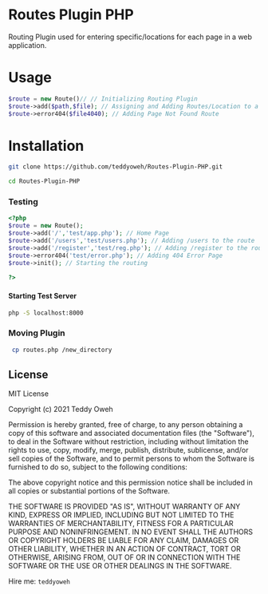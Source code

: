 # Routes Plugin PHP
Routing Plugin used for entering specific/locations for each page in a web application.

# Usage
```PHP
$route = new Route()// // Initializing Routing Plugin
$route->add($path,$file); // Assigning and Adding Routes/Location to a file for the Web Application;
$route->error404($file4040); // Adding Page Not Found Route
```

# Installation
```sh
git clone https://github.com/teddyoweh/Routes-Plugin-PHP.git
```
```sh
cd Routes-Plugin-PHP
```
### Testing
```PHP
<?php
$route = new Route();
$route->add('/','test/app.php'); // Home Page
$route->add('/users','test/users.php'); // Adding /users to the route
$route->add('/register','test/reg.php'); // Adding /register to the route
$route->error404('test/error.php'); // Adding 404 Error Page
$route->init(); // Starting the routing
 
?>
```
#### Starting Test Server
```sh
php -S localhost:8000
```
### Moving Plugin
```sh
 cp routes.php /new_directory
```
License
----

MIT License

Copyright (c) 2021 Teddy Oweh

Permission is hereby granted, free of charge, to any person obtaining a copy
of this software and associated documentation files (the "Software"), to deal
in the Software without restriction, including without limitation the rights
to use, copy, modify, merge, publish, distribute, sublicense, and/or sell
copies of the Software, and to permit persons to whom the Software is
furnished to do so, subject to the following conditions:

The above copyright notice and this permission notice shall be included in all
copies or substantial portions of the Software.

THE SOFTWARE IS PROVIDED "AS IS", WITHOUT WARRANTY OF ANY KIND, EXPRESS OR
IMPLIED, INCLUDING BUT NOT LIMITED TO THE WARRANTIES OF MERCHANTABILITY,
FITNESS FOR A PARTICULAR PURPOSE AND NONINFRINGEMENT. IN NO EVENT SHALL THE
AUTHORS OR COPYRIGHT HOLDERS BE LIABLE FOR ANY CLAIM, DAMAGES OR OTHER
LIABILITY, WHETHER IN AN ACTION OF CONTRACT, TORT OR OTHERWISE, ARISING FROM,
OUT OF OR IN CONNECTION WITH THE SOFTWARE OR THE USE OR OTHER DEALINGS IN THE
SOFTWARE.


Hire me: `teddyoweh`
